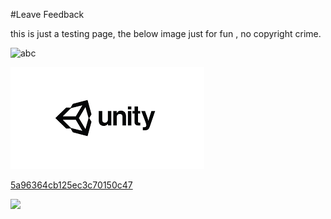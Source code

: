 #Leave Feedback

<div id="feedback-container"></div>
this is just a testing page,
the below image just for fun , no copyright crime.

![abc](Images/DW5adddad22e0cde09409a6799.jpg)

![abc](Images/DW5a963922d2f2b83b4ce3e9c6.png)


[5a96364cb125ec3c70150c47](Examples/DW5a96364cb125ec3c70150c47.cs)

![](https://images.pexels.com/photos/67636/rose-blue-flower-rose-blooms-67636.jpeg)
